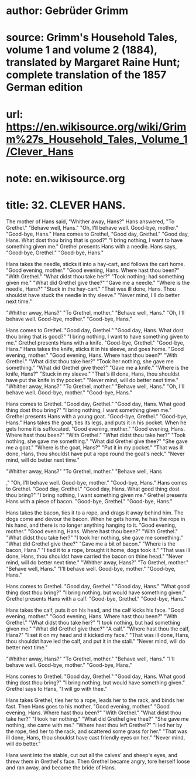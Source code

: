 # author: Gebrüder Grimm
# source: Grimm's Household Tales, volume 1 and volume 2 (1884), translated by Margaret Raine Hunt; complete translation of the 1857 German edition
# url: https://en.wikisource.org/wiki/Grimm%27s_Household_Tales,_Volume_1/Clever_Hans
# note: en.wikisource.org
# title: 32. CLEVER HANS. 

The mother of Hans said, "Whither away, Hans?" Hans answered, "To Grethel." "Behave well, Hans." "Oh, I'll behave well. Good-bye, mother." "Good-bye, Hans." Hans comes to Grethel, "Good day, Grethel." "Good day, Hans. What dost thou bring that is good?" "I bring nothing, I want to have something given me." Grethel presents Hans with a needle. Hans says, "Good-bye, Grethel." "Good-bye, Hans." 

Hans takes the needle, sticks it into a hay-cart, and follows the cart home. "Good evening, mother." "Good evening, Hans. Where hast thou been?" "With Grethel." "What didst thou take her?" "Took nothing; had something given me." "What did Grethel give thee?" "Gave me a needle." "Where is the needle, Hans?" "Stuck in the hay-cart." "That was ill done, Hans. Thou shouldst have stuck the needle in thy sleeve." "Never mind, I'll do better next time." 

"Whither away, Hans?" "To Grethel, mother." "Behave well, Hans." "Oh, I'll behave well. Good-bye, mother." "Good-bye, Hans." 

Hans comes to Grethel. "Good day, Grethel." "Good day, Hans. What dost thou bring that is good?" "I bring nothing, I want to have something given to me." Grethel presents Hans with a knife. "Good-bye, Grethel." "Good-bye, Hans." Hans takes the knife, sticks it in his sleeve, and goes home. "Good evening, mother." "Good evening, Hans. Where hast thou been?" "With Grethel." "What didst thou take her?" "Took her nothing, she gave me something." "What did Grethel give thee?" "Gave me a knife." "Where is the knife, Hans?" "Stuck in my sleeve." "That's ill done, Hans, thou shouldst have put the knife in thy pocket." "Never mind, will do better next time." "Whither away, Hans?" "To Grethel, mother." "Behave well, Hans." "Oh, I'll behave well. Good-bye, mother." "Good-bye, Hans." 

Hans comes to Grethel. "Good day, Grethel." "Good ​day, Hans. What good thing dost thou bring?" "I bring nothing, I want something given me." Grethel presents Hans with a young goat. "Good-bye, Grethel." "Good-bye, Hans." Hans takes the goat, ties its legs, and puts it in his pocket. When he gets home it is suffocated. "Good evening, mother." "Good evening, Hans. Where hast thou been?" "With Grethel." "What didst thou take her?" "Took nothing, she gave me something." "What did Grethel give thee?" "She gave me a goat." "Where is the goat, Hans?" "Put it in my pocket." "That was ill done, Hans, thou shouldst have put a rope round the goat's neck." "Never mind, will do better next time." 

"Whither away, Hans?" "To Grethel, mother." "Behave well, Hans 

," "Oh, I'll behave well. Good-bye, mother." "Good-bye, Hans." Hans comes to Grethel. "Good day, Grethel." "Good day, Hans. What good thing dost thou bring?" "I bring nothing, I want something given me." Grethel presents Hans with a piece of bacon. "Good-bye, Grethel." "Good-bye, Hans." 

Hans takes the bacon, ties it to a rope, and drags it away behind him. The dogs come and devour the bacon. When he gets home, he has the rope in his hand, and there is no longer anything hanging to it. "Good evening, mother." "Good evening, Hans. Where hast thou been?" "With Grethel." "What didst thou take her?" "I took her nothing, she gave me something." "What did Grethel give thee?" "Gave me a bit of bacon." "Where is the bacon, Hans." "I tied it to a rope, brought it home, dogs took it." "That was ill done, Hans, thou shouldst have carried the bacon on thine head." "Never mind, will do better next time." "Whither away, Hans?" "To Grethel, mother." "Behave well, Hans." "I'll behave well. Good-bye, mother." "Good-bye, Hans." 

Hans comes to Grethel. "Good day, Grethel." "Good day, Hans." "What good thing dost thou bring?" "I bring nothing, but would have something given." Grethel presents Hans with a calf. "Good-bye, Grethel." "Good-bye, Hans." 

​Hans takes the calf, puts it on his head, and the calf kicks his face. "Good evening, mother." "Good evening, Hans. Where hast thou been?" "With Grethel." "What didst thou take her?" "I took nothing, but had something given me." "What did Grethel give thee?" "A calf." "Where hast thou the calf, Hans?" "I set it on my head and it kicked my face." "That was ill done, Hans, thou shouldst have led the calf, and put it in the stall." "Never mind, will do better next time." 

"Whither away, Hans?" "To Grethel, mother." "Behave well, Hans." "I'll behave well. Good-bye, mother." "Good-bye, Hans." 

Hans comes to Grethel. "Good day, Grethel." "Good day, Hans. What good thing dost thou bring?" "I bring nothing, but would have something given." Grethel says to Hans, "I will go with thee." 

Hans takes Grethel, ties her to a rope, leads her to the rack, and binds her fast. Then Hans goes to his mother, "Good evening, mother." "Good evening, Hans. Where hast thou been?" "With Grethel." "What didst thou take her?" "I took her nothing." "What did Grethel give thee?" "She gave me nothing, she came with me." "Where hast thou left Grethel?" "I led her by the rope, tied her to the rack, and scattered some grass for her." "That was ill done, Hans, thou shouldst have cast friendly eyes on her." "Never mind, will do better." 

Hans went into the stable, cut out all the calves' and sheep's eyes, and threw them in Grethel's face. Then Grethel became angry, tore herself loose and ran away, and became the bride of Hans. 

